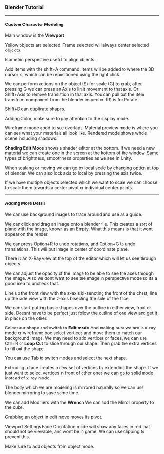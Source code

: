 ### Blender Tutorial


----------


#### Custom Character Modeling

Main window is the **Viewport**

Yellow objects are selected. Frame selected will always center selected objects.

Isometric perspective useful to align objects.

Add items with the shift+A command.  Items will be added to where the 3D cursor is, which can be repositioned using the right click.

We can perform actions on the object (S) for scale (G) to grab, after pressing G we can press an Axis to limit movement to that axis. Or Shift+Axis to remove translation in that axis. You can pull out the item transform component from the blender inspector. (R) is for Rotate.

Shift+D can duplicate shapes.

Adding Color, make sure to pay attention to the display mode.

Wireframe mode good to see overlaps. Material preview mode is where you can see what your materials all look like. Rendered mode shows whole scene including shadows.

**Shading Edit Mode**  shows a shader editor at the bottom. If we need a new material we can create one in the screen at the bottom of the window. Same types of brightness, smoothness properties as we see in Unity.

When scalang or moving we can go by local scale by changing option at top of blender.  We can also lock axis to local by pressing the axis twice.

If we have multiple objects selected which we want to scale we can choose to scale them towards a center pivot or individual center points.

------------

#### Adding More Detail


We can use background images to trace around and use as a guide.

We can click and drag an image onto a blender file. This creates a sort of plane with the image, known as an Empty. What this means is that it wont appear on the render.

We can press Option+R to undo rotations, and Option+G to undo translations. This will put image in center of coordinate plane.

There is an X-Ray view at the top of the editor which will let us see through objects.

We can adjust the opacity of the image to be able to see the axes through the image. Also we dont want to see the image in perspective mode so its a good idea to uncheck that.

Line up the front view with the z-axis bi-sencting the front of the chest, line up the side view with the z-axis bisecting the side of the face.

We can start putting basic shapes over the outline in either view, front or side. Doesnt have to be perfect just follow the outline of one view and get it in place on the other.

Select our shape and switch to **Edit mode**  And making sure we are in x-ray mode or wireframe box select vertices and move them to match our background image.  We may need to add vertices or faces, we can use Ctrl+R or **Loop Cut** to slice through our shape. Then grab the extra vertices to fill out the shape.

You can use Tab to switch modes and select the next shape.

Extruding a face creates a new set of vertices by extending the shape.  If we just want to select vertices in front of other ones we can go to solid mode instead of x-ray mode.

The body which we are modeling is mirrored naturally so we can use blender mirroring to save some time.

We can add Modifiers with the **Wrench** We can add the Mirror property to the cube.

Grabbing an object in edit move moves its pivot.

Viewport Settings Face Orientation mode will show any faces in red that should not be viewable, and wont be in game. We can use clipping to prevent this.

Make sure to add objects from object mode.
